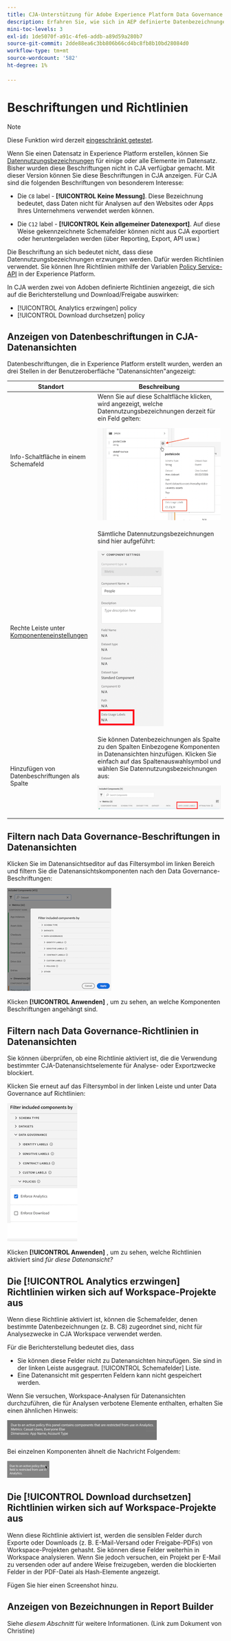 ```yaml
---
title: CJA-Unterstützung für Adobe Experience Platform Data Governance
description: Erfahren Sie, wie sich in AEP definierte Datenbezeichnungen und Richtlinien auf die Berichterstellung in CJA auswirken.
mini-toc-levels: 3
exl-id: 1de5070f-a91c-4fe6-addb-a89d59a280b7
source-git-commit: 2dde88ea6c3bb806b66cd4bc8fb8b10bd28084d0
workflow-type: tm+mt
source-wordcount: '582'
ht-degree: 1%

---
```


# Beschriftungen und Richtlinien

>[!NOTE]
>
>Diese Funktion wird derzeit [eingeschränkt getestet](/help/release-notes/releases.md).

Wenn Sie einen Datensatz in Experience Platform erstellen, können Sie [Datennutzungsbezeichnungen](https://experienceleague.adobe.com/docs/experience-platform/data-governance/labels/reference.html?lang=en) für einige oder alle Elemente im Datensatz. Bisher wurden diese Beschriftungen nicht in CJA verfügbar gemacht. Mit dieser Version können Sie diese Beschriftungen in CJA anzeigen. Für CJA sind die folgenden Beschriftungen von besonderem Interesse:

* Die `C8` label - **[!UICONTROL Keine Messung]**. Diese Bezeichnung bedeutet, dass Daten nicht für Analysen auf den Websites oder Apps Ihres Unternehmens verwendet werden können.

* Die `C12` label - **[!UICONTROL Kein allgemeiner Datenexport]**. Auf diese Weise gekennzeichnete Schemafelder können nicht aus CJA exportiert oder heruntergeladen werden (über Reporting, Export, API usw.)

Die Beschriftung an sich bedeutet nicht, dass diese Datennutzungsbezeichnungen erzwungen werden. Dafür werden Richtlinien verwendet. Sie können Ihre Richtlinien mithilfe der Variablen [Policy Service-API](https://experienceleague.adobe.com/docs/experience-platform/data-governance/api/overview.html?lang=en) in der Experience Platform.

In CJA werden zwei von Adoben definierte Richtlinien angezeigt, die sich auf die Berichterstellung und Download/Freigabe auswirken:

* [!UICONTROL Analytics erzwingen] policy
* [!UICONTROL Download durchsetzen] policy

## Anzeigen von Datenbeschriftungen in CJA-Datenansichten

Datenbeschriftungen, die in Experience Platform erstellt wurden, werden an drei Stellen in der Benutzeroberfläche &quot;Datenansichten&quot;angezeigt:

| Standort | Beschreibung |
| --- | --- |
| Info-Schaltfläche in einem Schemafeld | Wenn Sie auf diese Schaltfläche klicken, wird angezeigt, welche Datennutzungsbezeichnungen derzeit für ein Feld gelten:<p>![](assets/data-label-left.png) |
| Rechte Leiste unter [Komponenteneinstellungen](/help/data-views/component-settings/overview.md) | Sämtliche Datennutzungsbezeichnungen sind hier aufgeführt:<p>![](assets/data-label-right.png) |
| Hinzufügen von Datenbeschriftungen als Spalte | Sie können Datenbezeichnungen als Spalte zu den Spalten Einbezogene Komponenten in Datenansichten hinzufügen. Klicken Sie einfach auf das Spaltenauswahlsymbol und wählen Sie Datennutzungsbezeichnungen aus:<p>![](assets/data-label-column.png) |

## Filtern nach Data Governance-Beschriftungen in Datenansichten

Klicken Sie im Datenansichtseditor auf das Filtersymbol im linken Bereich und filtern Sie die Datenansichtskomponenten nach den Data Governance-Beschriftungen:

![](assets/filter-labels.png)

Klicken **[!UICONTROL Anwenden]** , um zu sehen, an welche Komponenten Beschriftungen angehängt sind.

## Filtern nach Data Governance-Richtlinien in Datenansichten

Sie können überprüfen, ob eine Richtlinie aktiviert ist, die die Verwendung bestimmter CJA-Datenansichtselemente für Analyse- oder Exportzwecke blockiert.

Klicken Sie erneut auf das Filtersymbol in der linken Leiste und unter Data Governance auf Richtlinien:

![](assets/filter-policies.png)

Klicken **[!UICONTROL Anwenden]** , um zu sehen, welche Richtlinien aktiviert sind _für diese Datenansicht?_

## Die [!UICONTROL Analytics erzwingen] Richtlinien wirken sich auf Workspace-Projekte aus

Wenn diese Richtlinie aktiviert ist, können die Schemafelder, denen bestimmte Datenbezeichnungen (z. B. C8) zugeordnet sind, nicht für Analysezwecke in CJA Workspace verwendet werden.

Für die Berichterstellung bedeutet dies, dass

* Sie können diese Felder nicht zu Datenansichten hinzufügen. Sie sind in der linken Leiste ausgegraut. [!UICONTROL Schemafelder] Liste.
* Eine Datenansicht mit gesperrten Feldern kann nicht gespeichert werden.

Wenn Sie versuchen, Workspace-Analysen für Datenansichten durchzuführen, die für Analysen verbotene Elemente enthalten, erhalten Sie einen ähnlichen Hinweis:

![](assets/policy-enforce.png)

Bei einzelnen Komponenten ähnelt die Nachricht Folgendem:

![](assets/policy-enforce2.png)

## Die [!UICONTROL Download durchsetzen] Richtlinien wirken sich auf Workspace-Projekte aus

Wenn diese Richtlinie aktiviert ist, werden die sensiblen Felder durch Exporte oder Downloads (z. B. E-Mail-Versand oder Freigabe-PDFs) von Workspace-Projekten gehasht. Sie können diese Felder weiterhin in Workspace analysieren. Wenn Sie jedoch versuchen, ein Projekt per E-Mail zu versenden oder auf andere Weise freizugeben, werden die blockierten Felder in der PDF-Datei als Hash-Elemente angezeigt.

Fügen Sie hier einen Screenshot hinzu.

## Anzeigen von Bezeichnungen in Report Builder

Siehe _diesem Abschnitt_ für weitere Informationen. (Link zum Dokument von Christine)
